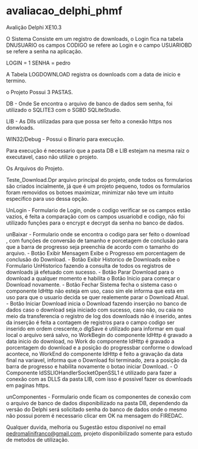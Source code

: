 # avaliacao_delphi_phmf
Avalição Delphi XE10.3

O Sistema Consiste em um registro de downloads, o Login fica na tabela DNUSUARIO os campos CODIGO se refere ao Login e o campo USUARIOBD se refere a senha na aplicação.

LOGIN  = 1
SENHA = pedro

A Tabela LOGDOWNLOAD registra os downloads com a data de inicio e termino.

o Projeto Possui 3 PASTAS.

DB - Onde Se encontra o arquivo de banco de dados sem senha, foi utilizado o SQLITE3 com o SGBD SQLiteStudio.

LIB - As Dlls utilizadas para que possa ser feito a conexão https nos donwloads.

WIN32/Debug - Possui o Binario para execução.

Para execução é necessario que a pasta DB e LIB estejam na mesma raiz o executavel, caso não utilize o projeto.

Os Arquivos do Projeto.

Teste_Download.Dpr arquivo principal do projeto, onde todos os formularios são criados incialmente, já que é um projeto pequeno, todos os formularios foram removidos os botoes maximizar, minimizar não teve um intuito especifico para uso dessa opção.

UnLogin - Formulario de Login, onde o codigo verificar se os campos estão vazios, é feita a comparação com os campos usuariobd e codigo, não foi utilizado funções para o encrypt e decrypt da senha no banco de dados.

unBaixar - Formulario onde se encontra o codigo para ser feito o download , com funções de conversão de tamanho e porcetagem de conclusão para que a barra de progresso seja preenchia de acordo com o tamanho do arquivo.
         - Botão Exibir Mensagem Exibe o Progresso em porcentagem de conclusão do Download.
         - Botão Exibir Historico de Downloads exibe o Formulario UnHistorico fazendo a consulta de todos os registros de downloads já efetuado com sucesso.
         - Botão Parar Download para o download a qualquer momento e habilita o Botão Inicio para começar o Download novamente.
         - Botão Fechar Sistema fecha o sistema caso o componente IdHttp não esteja em uso, caso sim ele informa que esta em uso para que o usuario decida se quer realemente parar o Download Atual. 
         - Botão Iniciar Download inicia o Download fazendo inserção no banco de dados caso o download seja iniciado com sucesso, caso não, ou caia no meio da transferencia o registro de log dos downloads não é inserido, antes da inserção é feita a contagem de registros para o campo codigo ser inserido em ordem crescente,o dlgSave é utilizado para informar em qual local o arquivo será salvo, no WorkBegin do componente IdHttp é gravado a data inicio do download, no Work do componente IdHttp é gravado a porcentagem do download e a posição do progressbar conforme o dowload acontece, no WorkEnd do componente IdHttp é feito a gravação da data final na variavel, informa que o Download foi terminado, zera a posição da barra de progresso e habilita novamente o botao iniciar Download.
         - O Componente IdSSLIOHandlerSocketOpenSSL1 é utilizado para fazer a conexão com as DLLS da pasta LIB, com isso é possivel fazer os downloads em paginas https.
       
unComponentes - Formulario onde ficam os componentes de conexão com o arquivo de banco de dados disponibilizado na pasta DB, dependendo da versão do Delphi será solicitado senha do banco de dados onde o mesmo não possui porem é necessario clicar em OK na mensagem do FIREDAC.

Qualquer duvida, melhoria ou Sugestão estou disponivel no email pedromalinifranco@gmail.com, projeto disponibilizado somente para estudo de metodos de utilização.





